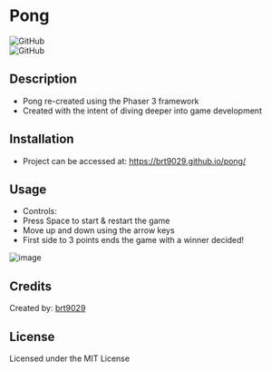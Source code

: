 # Pong
![GitHub](https://img.shields.io/badge/framework-phaser%203-brightgreen)  
![GitHub](https://img.shields.io/github/license/brt9029/pong)
## Description
- Pong re-created using the Phaser 3 framework
- Created with the intent of diving deeper into game development

## Installation
- Project can be accessed at: https://brt9029.github.io/pong/

## Usage
- Controls:
- Press Space to start & restart the game
- Move up and down using the arrow keys
- First side to 3 points ends the game with a winner decided!

![image](https://user-images.githubusercontent.com/26530136/209592616-9e98d585-6387-4919-a0c8-bdc8560d8060.png)


## Credits
Created by: [brt9029](wwww.github.com/brt9029 "GitHub Profile Link")

## License
Licensed under the MIT License
